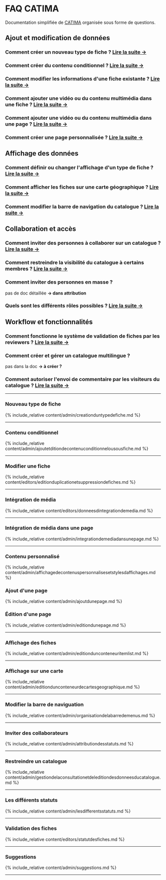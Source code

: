 # FAQ CATIMA

Documentation simplifiée de [CATIMA](https://catima.github.io/userdoc/) organisée sous forme de questions.

## Ajout et modification de données

### Comment créer un nouveau type de fiche ? [Lire la suite →](#nouveau-type-de-fiche)

### Comment créer du contenu conditionnel ? [Lire la suite →](#contenu-conditionnel)

### Comment modifier les informations d'une fiche existante ? [Lire la suite →](#modifier-une-fiche)

### Comment ajouter une vidéo ou du contenu multimédia dans une **fiche** ? [Lire la suite →](#int&eacute;gration-de-m&eacute;dia)

### Comment ajouter une vidéo ou du contenu multimédia dans une **page** ? [Lire la suite →](#int&eacute;gration-de-m&eacute;dia-dans-une-page)

### Comment créer une page personnalisée ? [Lire la suite →](#contenu-personnalis&eacute;)

## Affichage des données

### Comment définir ou changer l'affichage d'un type de fiche ? [Lire la suite →](#affichage-des-fiches)

### Comment afficher les fiches sur une carte géographique ? [Lire la suite →](#affichage-sur-une-carte)

### Comment modifier la barre de navigation du catalogue ? [Lire la suite →](#modifier-la-barre-de-naviguation)

## Collaboration et accès

### Comment inviter des personnes à collaborer sur un catalogue ? [Lire la suite →](#inviter-des-collaborateurs)

### Comment restreindre la visibilité du catalogue à certains membres ? [Lire la suite →](#restreindre-un-catalogue)

### Comment inviter des personnes en masse ?

pas de doc détaillée **-> dans attribution**

### Quels sont les différents rôles possibles ? [Lire la suite →](#les-diff&eacute;rents-statuts)

## Workflow et fonctionnalités

### Comment fonctionne le système de validation de fiches par les reviewers ? [Lire la suite →](#validation-des-fiches)

### Comment créer et gérer un catalogue multilingue ?

pas dans la doc **-> à créer ?**

### Comment autoriser l'envoi de commentaire par les visiteurs du catalogue ? [Lire la suite →](#suggestions)

----

### Nouveau type de fiche

{% include_relative content/admin/creationduntypedefiche.md %}

----

### Contenu conditionnel

{% include_relative content/admin/ajoutetditiondecontenuconditionnelousousfiche.md %}

----

### Modifier une fiche

{% include_relative content/editors/editionduplicationetsuppressiondefiches.md %}

----

### Intégration de média

{% include_relative content/editors/donneesdintegrationdemedia.md %}

----

### Intégration de média dans une page

{% include_relative content/admin/integrationdemediadansunepage.md %}

----

### Contenu personnalisé

{% include_relative content/admin/affichagedecontenuspersonnalisesetstylesdaffichages.md %}

<a id="ajoutpage"></a>

### Ajout d'une page

{% include_relative content/admin/ajoutdunepage.md %}

<a id="editionpage"></a>

### Édition d'une page

{% include_relative content/admin/editiondunepage.md %}

----

### Affichage des fiches

{% include_relative content/admin/editiondunconteneuritemlist.md %}

----

### Affichage sur une carte

{% include_relative content/admin/editiondunconteneurdecartesgeographique.md %}

----

### Modifier la barre de naviguation

{% include_relative content/admin/organisationdelabarredemenus.md %}

----

### Inviter des collaborateurs

{% include_relative content/admin/attributiondesstatuts.md %}

----

### Restreindre un catalogue

{% include_relative content/admin/gestiondelaconsultationetdeleditiondesdonneesducatalogue.md %}

----

### Les différents statuts

{% include_relative content/admin/lesdifferentsstatuts.md %}

----

### Validation des fiches

{% include_relative content/editors/statutdesfiches.md %}

----

### Suggestions

{% include_relative content/admin/suggestions.md %}

----
